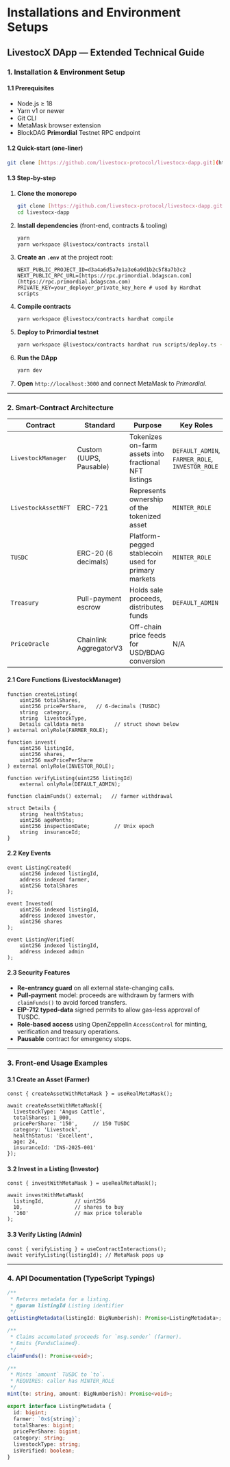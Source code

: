 # Installations and Environment Setups

## LivestocX DApp — Extended Technical Guide

### 1. Installation & Environment Setup

#### 1.1 Prerequisites

* Node.js ≥ 18
* Yarn v1 or newer
* Git CLI
* MetaMask browser extension
* BlockDAG **Primordial** Testnet RPC endpoint

#### 1.2 Quick-start (one-liner)

```bash
git clone [https://github.com/livestocx-protocol/livestocx-dapp.git](https://github.com/livestocx-protocol/livestocx-dapp.git) && cd livestocx-dapp && yarn && yarn dev
```

#### 1.3 Step-by-step

1.  **Clone the monorepo**

    ```bash
    git clone [https://github.com/livestocx-protocol/livestocx-dapp.git](https://github.com/livestocx-protocol/livestocx-dapp.git)
    cd livestocx-dapp
    ```
2.  **Install dependencies** (front-end, contracts & tooling)

    ```bash
    yarn
    yarn workspace @livestocx/contracts install
    ```
3.  **Create an `.env`** at the project root:

    ```env
    NEXT_PUBLIC_PROJECT_ID=d3a4a6d5a7e1a3e6a9d1b2c5f8a7b3c2
    NEXT_PUBLIC_RPC_URL=[https://rpc.primordial.bdagscan.com](https://rpc.primordial.bdagscan.com)
    PRIVATE_KEY=your_deployer_private_key_here # used by Hardhat scripts
    ```
4.  **Compile contracts**

    ```bash
    yarn workspace @livestocx/contracts hardhat compile
    ```
5.  **Deploy to Primordial testnet**

    ```bash
    yarn workspace @livestocx/contracts hardhat run scripts/deploy.ts --network primordial
    ```
6.  **Run the DApp**

    ```bash
    yarn dev
    ```
7. **Open** `http://localhost:3000` and connect MetaMask to _Primordial_.

***

### 2. Smart-Contract Architecture

| Contract            | Standard                | Purpose                                               | Key Roles                                       |
| ------------------- | ----------------------- | ----------------------------------------------------- | ----------------------------------------------- |
| `LivestockManager`  | Custom (UUPS, Pausable) | Tokenizes on-farm assets into fractional NFT listings | `DEFAULT_ADMIN`, `FARMER_ROLE`, `INVESTOR_ROLE` |
| `LivestockAssetNFT` | ERC-721                 | Represents ownership of the tokenized asset           | `MINTER_ROLE`                                   |
| `TUSDC`             | ERC-20 (6 decimals)     | Platform-pegged stablecoin used for primary markets   | `MINTER_ROLE`                                   |
| `Treasury`          | Pull-payment escrow     | Holds sale proceeds, distributes funds                | `DEFAULT_ADMIN`                                 |
| `PriceOracle`       | Chainlink AggregatorV3  | Off-chain price feeds for USD/BDAG conversion         | N/A                                             |

#### 2.1 Core Functions (LivestockManager)

```solidity
function createListing(
    uint256 totalShares,
    uint256 pricePerShare,   // 6-decimals (TUSDC)
    string  category,
    string  livestockType,
    Details calldata meta          // struct shown below
) external onlyRole(FARMER_ROLE); 

function invest(
    uint256 listingId,
    uint256 shares,
    uint256 maxPricePerShare
) external onlyRole(INVESTOR_ROLE);

function verifyListing(uint256 listingId)
    external onlyRole(DEFAULT_ADMIN);

function claimFunds() external;   // farmer withdrawal

struct Details {
    string  healthStatus;
    uint256 ageMonths;
    uint256 inspectionDate;        // Unix epoch
    string  insuranceId;
}
```

#### 2.2 Key Events

```solidity
event ListingCreated(
    uint256 indexed listingId,
    address indexed farmer,
    uint256 totalShares
);

event Invested(
    uint256 indexed listingId,
    address indexed investor,
    uint256 shares
);

event ListingVerified(
    uint256 indexed listingId,
    address indexed admin
);
```

#### 2.3 Security Features

* **Re-entrancy guard** on all external state-changing calls.
* **Pull-payment** model: proceeds are withdrawn by farmers with `claimFunds()` to avoid forced transfers.
* **EIP-712 typed-data** signed permits to allow gas-less approval of TUSDC.
* **Role-based access** using OpenZeppelin `AccessControl` for minting, verification and treasury operations.
* **Pausable** contract for emergency stops.

***

### 3. Front-end Usage Examples

#### 3.1 Create an Asset (Farmer)

```tsx
const { createAssetWithMetaMask } = useRealMetaMask();

await createAssetWithMetaMask({
  livestockType: 'Angus Cattle',
  totalShares: 1_000,
  pricePerShare: '150',     // 150 TUSDC
  category: 'Livestock',
  healthStatus: 'Excellent',
  age: 24,
  insuranceId: 'INS-2025-001'
});
```

#### 3.2 Invest in a Listing (Investor)

```tsx
const { investWithMetaMask } = useRealMetaMask();

await investWithMetaMask(
  listingId,          // uint256
  10,                 // shares to buy
  '160'               // max price tolerable
);
```

#### 3.3 Verify Listing (Admin)

```tsx
const { verifyListing } = useContractInteractions();
await verifyListing(listingId); // MetaMask pops up
```

***

### 4. API Documentation (TypeScript Typings)

```ts
/**
 * Returns metadata for a listing.
 * @param listingId Listing identifier
 */
getListingMetadata(listingId: BigNumberish): Promise<ListingMetadata>;

/**
 * Claims accumulated proceeds for `msg.sender` (farmer).
 * Emits {FundsClaimed}.
 */
claimFunds(): Promise<void>;

/**
 * Mints `amount` TUSDC to `to`.
 * REQUIRES: caller has MINTER_ROLE
 */
mint(to: string, amount: BigNumberish): Promise<void>;

export interface ListingMetadata {
  id: bigint;
  farmer: `0x${string}`;
  totalShares: bigint;
  pricePerShare: bigint;
  category: string;
  livestockType: string;
  isVerified: boolean;
}
```
